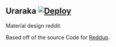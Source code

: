 ## Uraraka [![Deploy](https://www.herokucdn.com/deploy/button.svg)](https://heroku.com/deploy?template=https://github.com/stampylongr/uraraka)
Material design reddit.

Based off of the source Code for [Reddup](https://reddup.co).
